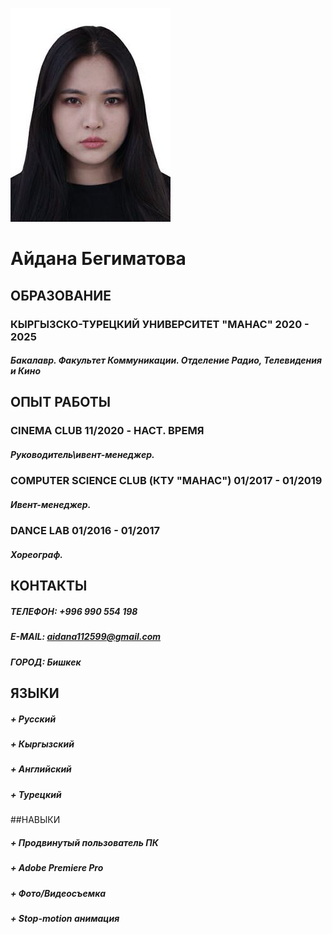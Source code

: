 ![My photo](/images/Aidana.jpeg)
# Aйдана Бегиматова
## ОБРАЗОВАНИЕ
### КЫРГЫЗСКО-ТУРЕЦКИЙ УНИВЕРСИТЕТ "МАНАС" 2020 - 2025
##### Бакалавр. Факультет Коммуникации. Отделение Радио, Телевидения и Кино
## ОПЫТ РАБОТЫ
### CINEMA CLUB 11/2020 - НАСТ. ВРЕМЯ
##### Руководитель\ивент-менеджер.
### COMPUTER SCIENCE CLUB (КТУ "МАНАС")  01/2017 - 01/2019
##### Ивент-менеджер.
### DANCE LAB 01/2016 - 01/2017
##### Хореограф.
## КОНТАКТЫ
##### <a name="Lists">ТЕЛЕФОН: +996 990 554 198</a>
##### <a name="Lists">E-MAIL: aidana112599@gmail.com</a>
##### <a name="Lists">ГОРОД: Бишкек</a>
## ЯЗЫКИ
##### <a name="Lists">+ Русский</a>
##### <a name="Lists">+ Кыргызский</a>
##### <a name="Lists">+ Английский</a>
##### <a name="Lists">+ Турецкий</a>
##НАВЫКИ
##### <a name="Lists">+ Продвинутый пользователь ПК</a>
##### <a name="Lists">+ Adobe Premiere Pro</a>
##### <a name="Lists">+ Фото/Видеосъемка</a>
##### <a name="Lists">+ Stop-motion анимация</a>
